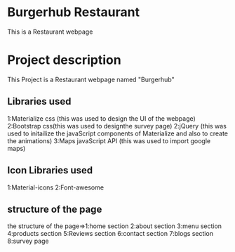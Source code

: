 # Burgerhub Restaurant

This is a Restaurant webpage

# Project description

This Project is a Restaurant webpage  named "Burgerhub"

## Libraries used
   1:Materialize css (this was used to design the UI of the webpage)
   2:Bootstrap css(this was used to designthe survey page)
   2:jQuery (this was used to initailize the javaScript components of Materialize and also to create the animations)
   3:Maps javaScript API (this was used to import google maps)

## Icon Libraries used

  1:Material-icons
  2:Font-awesome

## structure of the page

the structure of the page=>1:home section
                           2:about section
                           3:menu section
                           4:products section
                           5:Reviews section
                           6:contact section
                           7:blogs section
                           8:survey page